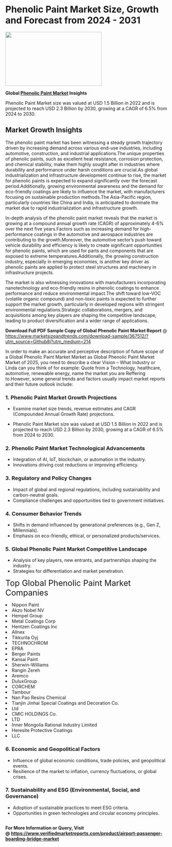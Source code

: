 <H1>Phenolic Paint Market Size, Growth and Forecast from 2024 - 2031</H1><img class="aligncenter size-medium wp-image-584254" src="https://thirdeyenews.in/wp-content/uploads/2024/09/Global-Market-Research-300x168.jpeg" alt="" width="300" height="168" /><p><strong>Global&nbsp;<a href="https://www.marketsizeandtrends.com/download-sample/367512/?utm_source=Github8j?utm_medium=214">Phenolic Paint Market</a> Insights</strong></p><p>Phenolic Paint Market size was valued at USD 1.5 Billion in 2022 and is projected to reach USD 2.3 Billion by 2030, growing at a CAGR of 6.5% from 2024 to 2030.</p><p><h2>Market Growth Insights</h2> <p>The phenolic paint market has been witnessing a steady growth trajectory driven by increasing demand across various end-use industries, including automotive, construction, and industrial applications.The unique properties of phenolic paints, such as excellent heat resistance, corrosion protection, and chemical stability, make them highly sought after in industries where durability and performance under harsh conditions are crucial.As global industrialization and infrastructure development continue to rise, the market for phenolic paints is expected to expand significantly over the forecast period.Additionally, growing environmental awareness and the demand for eco-friendly coatings are likely to influence the market, with manufacturers focusing on sustainable production methods.The Asia-Pacific region, particularly countries like China and India, is anticipated to dominate the market due to rapid industrialization and infrastructure growth.</p> <p>In-depth analysis of the phenolic paint market reveals that the market is growing at a compound annual growth rate (CAGR) of approximately 4-6% over the next five years.Factors such as increasing demand for high-performance coatings in the automotive and aerospace industries are contributing to the growth.Moreover, the automotive sector’s push toward vehicle durability and efficiency is likely to create significant opportunities for phenolic paints, which are used for parts and components that are exposed to extreme temperatures.Additionally, the growing construction industry, especially in emerging economies, is another key driver as phenolic paints are applied to protect steel structures and machinery in infrastructure projects.</p> <p>The market is also witnessing innovations with manufacturers incorporating nanotechnology and eco-friendly resins in phenolic coatings to enhance performance and reduce environmental impact.The shift toward low-VOC (volatile organic compound) and non-toxic paints is expected to further support the market growth, particularly in developed regions with stringent environmental regulations.Strategic collaborations, mergers, and acquisitions among key players are shaping the competitive landscape, leading to product diversification and a wider range of applications.</p> <p><span class=""><strong>Download Full PDF Sample Copy of Global Phenolic Paint Market Report</strong> @ <a href="https://www.marketsizeandtrends.com/download-sample/367512/?utm_source=Github8j?utm_medium=214" target="_blank">https://www.marketsizeandtrends.com/download-sample/367512/?utm_source=Github8j?utm_medium=214</a></span></p><p>In order to make an accurate and perceptive description of future scope of a Global&nbsp;Phenolic Paint Market Market as Global&nbsp;Phenolic Paint Market Market of 2025, you need to describe a clear Vision &ndash; What Industry or Linda can you think of for example: Quote from a Technology, healthcare, automotive, renewable energy, name the market you are Reffering to.However, some general trends and factors usually impact market reports and their future outlook include:</p><h3>1.&nbsp;<strong>Phenolic Paint Market Growth Projections</strong></h3><ul><li>Examine market size trends, revenue estimates and CAGR (Compounded Annual Growth Rate) projections.</li><li><p>Phenolic Paint Market size was valued at USD 1.5 Billion in 2022 and is projected to reach USD 2.3 Billion by 2030, growing at a CAGR of 6.5% from 2024 to 2030.</p></li></ul><h3>2.&nbsp;<strong>Phenolic Paint Market Technological Advancements</strong></h3><ul><li>Integration of AI, IoT, blockchain, or automation in the industry.</li><li>Innovations driving cost reductions or improving efficiency.</li></ul><h3>3.&nbsp;<strong>Regulatory and Policy Changes</strong></h3><ul><li>Impact of global and regional regulations, including sustainability and carbon-neutral goals.</li><li>Compliance challenges and opportunities tied to government initiatives.</li></ul><h3>4.&nbsp;<strong>Consumer Behavior Trends</strong></h3><ul><li>Shifts in demand influenced by generational preferences (e.g., Gen Z, Millennials).</li><li>Emphasis on eco-friendly, ethical, or personalized products/services.</li></ul><h3>5.&nbsp;<strong>Global Phenolic Paint Market Competitive Landscape</strong></h3><ul><li>Analysis of key players, new entrants, and partnerships shaping the industry.</li><li>Strategies for differentiation and market penetration.</li></ul><p data-pm-slice="1 1 []"><span style="color: inherit; font-family: inherit; font-size: 25px;">Top Global Phenolic Paint Market Companies</span></p><div class="" data-test-id=""><p><li>Nippon Paint</li><li> Akzo Nobel NV</li><li> Hempel Group</li><li> Metal Coatings Corp</li><li> Hentzen Coatings Inc</li><li> Allnex</li><li> Tikkurila Oyj</li><li> TECHNOCHROM</li><li> EPRA</li><li> Berger Paints</li><li> Kansai Paint</li><li> Sherwin-Williams</li><li> Rangin Zereh</li><li> Aremco</li><li> DuluxGroup</li><li> CORCHEM</li><li> Tambour</li><li> Nan Pao Resins Chemical</li><li> Tianjin Jinhai Special Coatings and Decoration Co.</li><li> Ltd</li><li> CMIC HOLDINGS Co.</li><li> LTD</li><li> Inner Mongolia Rational Industry Limited</li><li> Heresite Protective Coatings</li><li> LLC</li></p></div><h3>6.&nbsp;<strong>Economic and Geopolitical Factors</strong></h3><ul><li>Influence of global economic conditions, trade policies, and geopolitical events.</li><li>Resilience of the market to inflation, currency fluctuations, or global crises.</li></ul><h3>7.&nbsp;<strong>Sustainability and ESG (Environmental, Social, and Governance)</strong></h3><ul><li>Adoption of sustainable practices to meet ESG criteria.</li><li>Opportunities in green technologies and circular economy principles.</li></ul><h2><strong style="font-size: 14px;">For More Information or Query, Visit @&nbsp;</strong><a style="background-color: #ffffff; font-size: 14px;" href="https://www.marketsizeandtrends.com/report/phenolic-paint-market/" target="_blank">https://www.verifiedmarketreports.com/product/airport-passenger-boarding-bridge-market</a></h2>